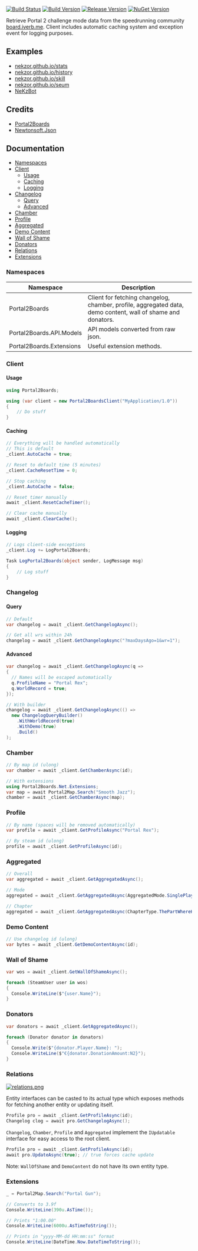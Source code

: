 ﻿[![Build Status](https://travis-ci.org/NeKzor/Portal2Boards.Net.svg?branch=master)](https://travis-ci.org/NeKzor/Portal2Boards.Net)
[![Build Version](https://img.shields.io/badge/version-v2.2-brightgreen.svg)](https://github.com/NeKzor/Portal2Boards.Net/projects/3)
[![Release Version](https://img.shields.io/github/release/NeKzor/Portal2Boards.Net.svg)](https://github.com/NeKzor/Portal2Boards.Net/releases)
[![NuGet Version](https://img.shields.io/nuget/v/Portal2Boards.Net.svg)](https://www.nuget.org/packages/Portal2Boards.Net)

Retrieve Portal 2 challenge mode data from the speedrunning community [board.iverb.me](https://board.iverb.me).
Client includes automatic caching system and exception event for logging purposes.

## Examples

- [nekzor.github.io/stats](https://nekzor.github.io/stats)
- [nekzor.github.io/history](https://nekzor.github.io/history)
- [nekzor.github.io/skill](https://nekzor.github.io/skill)
- [nekzor.github.io/seum](https://nekzor.github.io/seum)
- [NeKzBot](https://github.com/NeKzor/NeKzBot)

## Credits
- [Portal2Boards](https://github.com/iVerb1/Portal2Boards)
- [Newtonsoft.Json](https://github.com/JamesNK/Newtonsoft.Json)

## Documentation
  - [Namespaces](#namespaces)
  - [Client](#client)
    - [Usage](#usage)
    - [Caching](#caching)
    - [Logging](#logging)
  - [Changelog](#changelog)
    - [Query](#query)
    - [Advanced](#advanced)
  - [Chamber](#chamber)
  - [Profile](#profile)
  - [Aggregated](#aggregated)
  - [Demo Content](#demo-content)
  - [Wall of Shame](#wall-of-shame)
  - [Donators](#donators)
  - [Relations](#relations)
  - [Extensions](#extensions)

### Namespaces

| Namespace | Description |
| --- | --- |
| Portal2Boards | Client for fetching changelog, chamber, profile, aggregated data, demo content, wall of shame and donators. |
| Portal2Boards.API.Models | API models converted from raw json. |
| Portal2Boards.Extensions | Useful extension methods. |

### Client

#### Usage
```cs
using Portal2Boards;

using (var client = new Portal2BoardsClient("MyApplication/1.0"))
{
    // Do stuff
}
```

#### Caching
```cs
// Everything will be handled automatically
// This is default
_client.AutoCache = true;

// Reset to default time (5 minutes)
_client.CacheResetTime = 0;

// Stop caching
_client.AutoCache = false;

// Reset timer manually
await _client.ResetCacheTimer();

// Clear cache manually
await _client.ClearCache();
```

#### Logging
```cs
// Logs client-side exceptions
_client.Log += LogPortal2Boards;

Task LogPortal2Boards(object sender, LogMessage msg)
{
    // Log stuff
}
```

### Changelog

#### Query
```cs
// Default
var changelog = await _client.GetChangelogAsync();

// Get all wrs within 24h
changelog = await _client.GetChangelogAsync("?maxDaysAgo=1&wr=1");
```

#### Advanced

```cs
var changelog = await _client.GetChangelogAsync(q =>
{
  // Names will be escaped automatically
  q.ProfileName = "Portal Rex";
  q.WorldRecord = true;
});

// With builder
changelog = await _client.GetChangelogAsync(() =>
  new ChangelogQueryBuilder()
    .WithWorldRecord(true)
    .WithDemo(true)
    .Build()
);
```

### Chamber
```cs
// By map id (ulong)
var chamber = await _client.GetChamberAsync(id);

// With extensions
using Portal2Boards.Net.Extensions;
var map = await Portal2Map.Search("Smooth Jazz");
chamber = await _client.GetChamberAsync(map);
```

### Profile
```cs
// By name (spaces will be removed automatically)
var profile = await _client.GetProfileAsync("Portal Rex");

// By steam id (ulong)
profile = await _client.GetProfileAsync(id);
```

### Aggregated
```cs
// Overall
var aggregated = await _client.GetAggregatedAsync();

// Mode
aggregated = await _client.GetAggregatedAsync(AggregatedMode.SinglePlayer);

// Chapter
aggregated = await _client.GetAggregatedAsync(ChapterType.ThePartWhereHeKillsYou);
```

### Demo Content
```cs
// Use changelog id (ulong)
var bytes = await _client.GetDemoContentAsync(id);
```

### Wall of Shame
```cs
var wos = await _client.GetWallOfShameAsync();

foreach (SteamUser user in wos)
{
  Console.WriteLine($"{user.Name}");
}
```

### Donators
```cs
var donators = await _client.GetAggregatedAsync();

foreach (Donator donator in donators)
{
  Console.Write($"{donator.Player.Name}: ");
  Console.WriteLine($"€{donator.DonationAmount:N2}");
}
```

### Relations

[![relations.png](doc/relations.png)](doc/relations.png)

Entity interfaces can be casted to its actual type which exposes methods for fetching another entity or updating itself.

```cs
Profile pro = await _client.GetProfileAsync(id);
Changelog clog = await pro.GetChangelogAsync();
```

`Changelog`, `Chamber`, `Profile` and `Aggregated` implement the `IUpdatable` interface for easy access to the root client.

```cs
Profile pro = await _client.GetProfileAsync(id);
await pro.UpdateAsync(true); // true forces cache update
```

Note: `WallOfShame` and `DemoContent` do not have its own entity type.

### Extensions

```cs
_ = Portal2Map.Search("Portal Gun");

// Converts to 3.9f
Console.WriteLine(390u.AsTime());

// Prints "1:00.00"
Console.WriteLine(6000u.AsTimeToString());

// Prints in "yyyy-MM-dd HH:mm:ss" format
Console.WriteLine(DateTime.Now.DateTimeToString());
```
